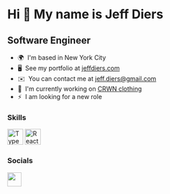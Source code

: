 Hi 👋 My name is Jeff Diers
===========================

Software Engineer
-----------------

* 🌍  I'm based in New York City
* 🖥️  See my portfolio at [jeffdiers.com](http://jeffdiers.com)
* ✉️  You can contact me at [jeff.diers@gmail.com](mailto:jeff.diers@gmail.com)
* 🚀  I'm currently working on [CRWN clothing](http://master--magical-sunflower-2f0d00.netlify.app/)
* ⚡  I am looking for a new role

### Skills


<p align="left">
<a href="https://www.typescriptlang.org/" target="_blank" rel="noreferrer"><img src="https://raw.githubusercontent.com/danielcranney/readme-generator/main/public/icons/skills/typescript-colored.svg" width="36" height="36" alt="TypeScript" /></a>
<a href="https://reactjs.org/" target="_blank" rel="noreferrer"><img src="https://raw.githubusercontent.com/danielcranney/readme-generator/main/public/icons/skills/react-colored.svg" width="36" height="36" alt="React" /></a>


### Socials

<p align="left"> <a href="https://www.linkedin.com/in/jeffdiers" target="_blank" rel="noreferrer"><img src="https://raw.githubusercontent.com/danielcranney/readme-generator/main/public/icons/socials/linkedin.svg" width="32" height="32" /></a></p>
